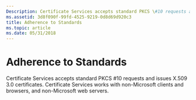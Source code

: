 ```yaml
---
Description: Certificate Services accepts standard PKCS \#10 requests and issues X.509 3.0 certificates. Certificate Services works with non-Microsoft clients and browsers, and non-Microsoft web servers.
ms.assetid: 3d8f090f-99fd-4525-9219-0d8d69d920c3
title: Adherence to Standards
ms.topic: article
ms.date: 05/31/2018
---
```


# Adherence to Standards

Certificate Services accepts standard PKCS \#10 requests and issues X.509 3.0 certificates. Certificate Services works with non-Microsoft clients and browsers, and non-Microsoft web servers.

 

 



